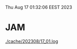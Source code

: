 Thu Aug 17 01:32:06 EEST 2023
# JAM
<a href='./cache/202308/17_01.log'>./cache/202308/17_01.log</a>

